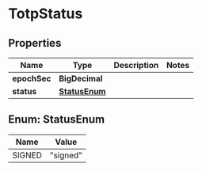 

# TotpStatus


## Properties

| Name | Type | Description | Notes |
|------------ | ------------- | ------------- | -------------|
|**epochSec** | **BigDecimal** |  |  |
|**status** | [**StatusEnum**](#StatusEnum) |  |  |



## Enum: StatusEnum

| Name | Value |
|---- | -----|
| SIGNED | &quot;signed&quot; |



